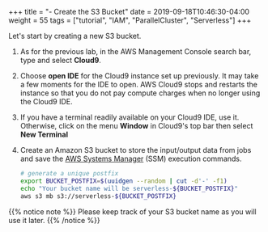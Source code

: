 +++
title = "- Create the S3 Bucket"
date = 2019-09-18T10:46:30-04:00
weight = 55
tags = ["tutorial", "IAM", "ParallelCluster", "Serverless"]
+++

Let's start by creating a new S3 bucket.

1. As for the previous lab, in the AWS Management Console search bar, type and select **Cloud9**.
2. Choose **open IDE** for the Cloud9 instance set up previously. It may take a few moments for the IDE to open. AWS Cloud9 stops and restarts the instance so that you do not pay compute charges when no longer using the Cloud9 IDE.
3. If you have a terminal readily available on your Cloud9 IDE, use it. Otherwise, click on the menu **Window** in Cloud9's top bar then select **New Terminal**
4. Create an Amazon S3 bucket to store the input/output data from jobs and save the [AWS Systems Manager](https://docs.aws.amazon.com/systems-manager/latest/userguide/what-is-systems-manager.html) (SSM) execution commands.

    ```bash
    # generate a unique postfix
    export BUCKET_POSTFIX=$(uuidgen --random | cut -d'-' -f1)
    echo "Your bucket name will be serverless-${BUCKET_POSTFIX}"
    aws s3 mb s3://serverless-${BUCKET_POSTFIX}
    ```
{{% notice note %}}
Please keep track of your S3 bucket name as you will use it later.
{{% /notice %}}

